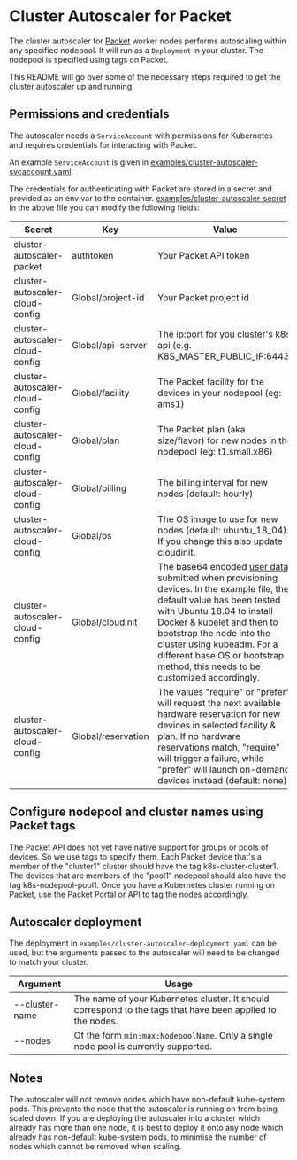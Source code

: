 # Cluster Autoscaler for Packet

The cluster autoscaler for [Packet](https://packet.com) worker nodes performs
autoscaling within any specified nodepool. It will run as a `Deployment` in
your cluster. The nodepool is specified using tags on Packet.

This README will go over some of the necessary steps required to get
the cluster autoscaler up and running.

## Permissions and credentials

The autoscaler needs a `ServiceAccount` with permissions for Kubernetes and
requires credentials for interacting with Packet.

An example `ServiceAccount` is given in [examples/cluster-autoscaler-svcaccount.yaml](examples/cluster-autoscaler-svcaccount.yaml).

The credentials for authenticating with Packet are stored in a secret and
provided as an env var to the container. [examples/cluster-autoscaler-secret](examples/cluster-autoscaler-secret.yaml)
In the above file you can modify the following fields:

| Secret                          | Key                | Value                        |
|---------------------------------|--------------------|------------------------------------------------------------------------------------------------------------------------------------|
| cluster-autoscaler-packet       | authtoken          | Your Packet API token                                                                                                              |
| cluster-autoscaler-cloud-config | Global/project-id  | Your Packet project id                                                                                                             |
| cluster-autoscaler-cloud-config | Global/api-server  | The ip:port for you cluster's k8s api (e.g. K8S_MASTER_PUBLIC_IP:6443)                                                             |
| cluster-autoscaler-cloud-config | Global/facility    | The Packet facility for the devices in your nodepool (eg: ams1)                                                                    |
| cluster-autoscaler-cloud-config | Global/plan        | The Packet plan (aka size/flavor) for new nodes in the nodepool (eg: t1.small.x86)                                                 |
| cluster-autoscaler-cloud-config | Global/billing     | The billing interval for new nodes (default: hourly)                                                                               |
| cluster-autoscaler-cloud-config | Global/os          | The OS image to use for new nodes (default: ubuntu_18_04). If you change this also update cloudinit.                               |
| cluster-autoscaler-cloud-config | Global/cloudinit   | The base64 encoded [user data](https://support.packet.com/kb/articles/user-data) submitted when provisioning devices. In the example file, the default value has been tested with Ubuntu 18.04 to install Docker & kubelet and then to bootstrap the node into the cluster using kubeadm. For a different base OS or bootstrap method, this needs to be customized accordingly.  |
| cluster-autoscaler-cloud-config | Global/reservation | The values "require" or "prefer" will request the next available hardware reservation for new devices in selected facility & plan. If no hardware reservations match, "require" will trigger a failure, while "prefer" will launch on-demand devices instead (default: none)  |

## Configure nodepool and cluster names using Packet tags

The Packet API does not yet have native support for groups or pools of devices. So we use tags to specify them. Each Packet device that's a member of the "cluster1" cluster should have the tag k8s-cluster-cluster1. The devices that are members of the "pool1" nodepool should also have the tag k8s-nodepool-pool1. Once you have a Kubernetes cluster running on Packet, use the Packet Portal or API to tag the nodes accordingly.

## Autoscaler deployment

The deployment in `examples/cluster-autoscaler-deployment.yaml` can be used,
but the arguments passed to the autoscaler will need to be changed
to match your cluster.

| Argument         | Usage                                                                                                      |
|------------------|------------------------------------------------------------------------------------------------------------|
| --cluster-name   | The name of your Kubernetes cluster. It should correspond to the tags that have been applied to the nodes. |
| --nodes          | Of the form `min:max:NodepoolName`. Only a single node pool is currently supported.                        |

## Notes

The autoscaler will not remove nodes which have non-default kube-system pods.
This prevents the node that the autoscaler is running on from being scaled down.
If you are deploying the autoscaler into a cluster which already has more than one node,
it is best to deploy it onto any node which already has non-default kube-system pods,
to minimise the number of nodes which cannot be removed when scaling.
